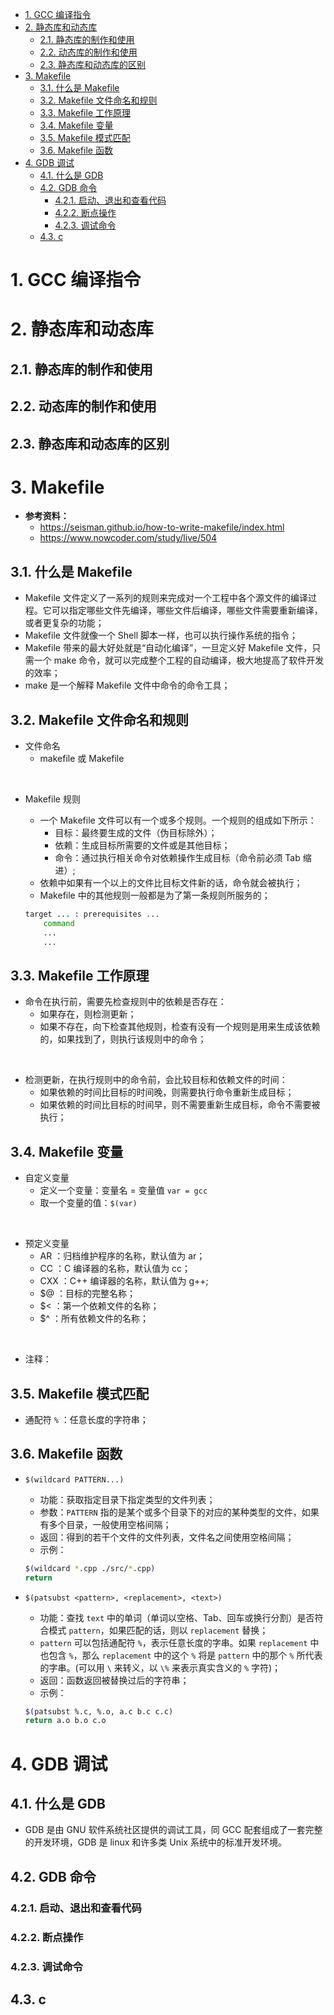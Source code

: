 - [1. GCC 编译指令](#1-gcc-编译指令)
- [2. 静态库和动态库](#2-静态库和动态库)
  - [2.1. 静态库的制作和使用](#21-静态库的制作和使用)
  - [2.2. 动态库的制作和使用](#22-动态库的制作和使用)
  - [2.3. 静态库和动态库的区别](#23-静态库和动态库的区别)
- [3. Makefile](#3-makefile)
  - [3.1. 什么是 Makefile](#31-什么是-makefile)
  - [3.2. Makefile 文件命名和规则](#32-makefile-文件命名和规则)
  - [3.3. Makefile 工作原理](#33-makefile-工作原理)
  - [3.4. Makefile 变量](#34-makefile-变量)
  - [3.5. Makefile 模式匹配](#35-makefile-模式匹配)
  - [3.6. Makefile 函数](#36-makefile-函数)
- [4. GDB 调试](#4-gdb-调试)
  - [4.1. 什么是 GDB](#41-什么是-gdb)
  - [4.2. GDB 命令](#42-gdb-命令)
    - [4.2.1. 启动、退出和查看代码](#421-启动退出和查看代码)
    - [4.2.2. 断点操作](#422-断点操作)
    - [4.2.3. 调试命令](#423-调试命令)
  - [4.3. c](#43-c)

# 1. GCC 编译指令

# 2. 静态库和动态库

## 2.1. 静态库的制作和使用

## 2.2. 动态库的制作和使用

## 2.3. 静态库和动态库的区别

# 3. Makefile

- **参考资料：**
  - https://seisman.github.io/how-to-write-makefile/index.html
  - https://www.nowcoder.com/study/live/504

## 3.1. 什么是 Makefile

- Makefile 文件定义了一系列的规则来完成对一个工程中各个源文件的编译过程。它可以指定哪些文件先编译，哪些文件后编译，哪些文件需要重新编译，或者更复杂的功能；
- Makefile 文件就像一个 Shell 脚本一样，也可以执行操作系统的指令；
- Makefile 带来的最大好处就是“自动化编译”，一旦定义好 Makefile 文件，只需一个 make 命令，就可以完成整个工程的自动编译，极大地提高了软件开发的效率；
- make 是一个解释 Makefile 文件中命令的命令工具；

## 3.2. Makefile 文件命名和规则

- 文件命名
  - makefile 或 Makefile
</br>

- Makefile 规则
  - 一个 Makefile 文件可以有一个或多个规则。一个规则的组成如下所示：
    - 目标：最终要生成的文件（伪目标除外）；
    - 依赖：生成目标所需要的文件或是其他目标；
    - 命令：通过执行相关命令对依赖操作生成目标（命令前必须 Tab 缩进）;
  - 依赖中如果有一个以上的文件比目标文件新的话，命令就会被执行；
  - Makefile 中的其他规则一般都是为了第一条规则所服务的；

  ```sh {class=line-numbers}
  target ... : prerequisites ...
      command
      ...
      ...
  ```

## 3.3. Makefile 工作原理

- 命令在执行前，需要先检查规则中的依赖是否存在：
  - 如果存在，则检测更新；
  - 如果不存在，向下检查其他规则，检查有没有一个规则是用来生成该依赖的，如果找到了，则执行该规则中的命令；
</br>

- 检测更新，在执行规则中的命令前，会比较目标和依赖文件的时间：
  - 如果依赖的时间比目标的时间晚，则需要执行命令重新生成目标；
  - 如果依赖的时间比目标的时间早，则不需要重新生成目标，命令不需要被执行；

## 3.4. Makefile 变量

- 自定义变量
  - 定义一个变量：变量名 = 变量值 `var = gcc`
  - 取一个变量的值：`$(var)`
</br>

- 预定义变量
  - AR ：归档维护程序的名称，默认值为 ar；
  - CC ：C 编译器的名称，默认值为 cc；
  - CXX ：C++ 编译器的名称，默认值为 g++;
  - $@ ：目标的完整名称；
  - $< ：第一个依赖文件的名称；
  - $^ ：所有依赖文件的名称；
</br>

- 注释：

## 3.5. Makefile 模式匹配

- 通配符 `%` ：任意长度的字符串；

## 3.6. Makefile 函数

- `$(wildcard PATTERN...)`
  - 功能：获取指定目录下指定类型的文件列表；
  - 参数：`PATTERN` 指的是某个或多个目录下的对应的某种类型的文件，如果有多个目录，一般使用空格间隔；
  - 返回：得到的若干个文件的文件列表，文件名之间使用空格间隔；
  - 示例：
  
  ```sh {class=line-numbers}
  $(wildcard *.cpp ./src/*.cpp)
  return 
  ```

- `$(patsubst <pattern>, <replacement>, <text>)`
  - 功能：查找 `text` 中的单词（单词以空格、Tab、回车或换行分割）是否符合模式 `pattern`，如果匹配的话，则以 `replacement` 替换；
  - `pattern` 可以包括通配符 `%`，表示任意长度的字串。如果 `replacement` 中也包含 `%`，那么 `replacement` 中的这个 `%` 将是 `pattern` 中的那个 `%` 所代表的字串。(可以用 `\` 来转义，以 `\%` 来表示真实含义的 `%` 字符)；
  - 返回：函数返回被替换过后的字符串；
  - 示例：

  ```sh {class=line-numbers}
  $(patsubst %.c, %.o, a.c b.c c.c)
  return a.o b.o c.o
  ```

# 4. GDB 调试

## 4.1. 什么是 GDB

- GDB 是由 GNU 软件系统社区提供的调试工具，同 GCC 配套组成了一套完整的开发环境，GDB 是 linux 和许多类 Unix 系统中的标准开发环境。

## 4.2. GDB 命令

### 4.2.1. 启动、退出和查看代码

### 4.2.2. 断点操作

### 4.2.3. 调试命令

## 4.3. c